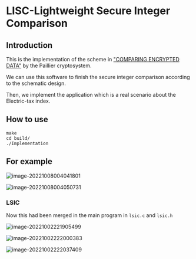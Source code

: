 # LISC-Lightweight Secure Integer Comparison

## Introduction

This is the implementation of the scheme in ["COMPARING ENCRYPTED DATA"](https://www.researchgate.net/profile/Thijs-Veugen/publication/266527434_COMPARING_ENCRYPTED_DATA/links/554086390cf2736761c27c36/COMPARING-ENCRYPTED-DATA.pdf) by the Paillier cryptosystem.

We can use this software to finish the secure integer comparison according to the schematic design.

Then, we  implement the application which is a real scenario about the Electric-tax index.

## How to use

```
make
cd build/
./Implementation 
```

## For example

![image-20221008004041801](https://pic-1306483575.cos.ap-nanjing.myqcloud.com/images/image-20221008004041801.png)

![image-20221008004050731](https://pic-1306483575.cos.ap-nanjing.myqcloud.com/images/image-20221008004050731.png)



### LSIC

Now this had been merged in the main program in `lsic.c` and `lsic.h`

![image-20221002221905499](https://pic-1306483575.cos.ap-nanjing.myqcloud.com/images/image-20221002221905499.png)

![image-20221002222000383](https://pic-1306483575.cos.ap-nanjing.myqcloud.com/images/image-20221002222000383.png)

![image-20221002222037409](https://pic-1306483575.cos.ap-nanjing.myqcloud.com/images/image-20221002222037409.png)